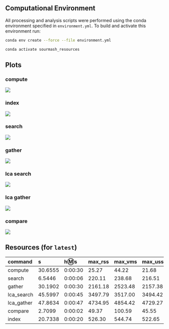 
## Computational Environment

All processing and analysis scripts were performed using the conda environment specified in `environment.yml`.
To build and activate this environment run:

```bash
conda env create --force --file environment.yml

conda activate sourmash_resources
```

## Plots

### compute

[![](plots/compute.svg?sanitize=true)](plots/compute.svg)

### index

[![](plots/index.svg?sanitize=true)](plots/index.svg)

### search

[![](plots/search.svg?sanitize=true)](plots/search.svg)

### gather

[![](plots/gather.svg?sanitize=true)](plots/gather.svg)

### lca search

[![](plots/lca_search.svg?sanitize=true)](plots/lca_search.svg)

### lca gather

[![](plots/lca_gather.svg?sanitize=true)](plots/lca_gather.svg)

### compare

[![](plots/compare.svg?sanitize=true)](plots/compare.svg)

## Resources (for `latest`)

| command | s | h:m:s | max_rss | max_vms | max_uss | max_pss | io_in | io_out | mean_load  |
| :-- | :-- | :-- | :-- | :-- | :-- | :-- | :-- | :-- | :-- |
|compute|30.6555|0:00:30|25.27|44.22|21.68|22.17|120.89|0.00|48.71|
|search|6.5446|0:00:06|220.11|238.68|216.51|217.03|3451.19|0.00|84.91|
|gather|30.1902|0:00:30|2161.18|2523.48|2157.38|2157.94|1362.64|0.00|50.01|
|lca_search|45.5997|0:00:45|3497.79|3517.00|3494.42|3494.94|256.02|0.00|33.81|
|lca_gather|47.8634|0:00:47|4734.95|4854.42|4729.27|4729.83|288.52|0.02|94.76|
|compare|2.7099|0:00:02|49.37|100.59|45.55|46.11|34.18|0.00|73.48|
|index|20.7338|0:00:20|526.30|544.74|522.65|523.16|231.58|138.88|72.23|
